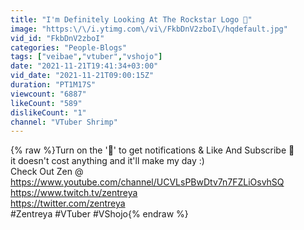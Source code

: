 ```yaml
---
title: "I'm Definitely Looking At The Rockstar Logo 👀"
image: "https:\/\/i.ytimg.com\/vi\/FkbDnV2zboI\/hqdefault.jpg"
vid_id: "FkbDnV2zboI"
categories: "People-Blogs"
tags: ["veibae","vtuber","vshojo"]
date: "2021-11-21T19:41:34+03:00"
vid_date: "2021-11-21T09:00:15Z"
duration: "PT1M17S"
viewcount: "6887"
likeCount: "589"
dislikeCount: "1"
channel: "VTuber Shrimp"
---
```

{% raw %}Turn on the '🔔' to get notifications &amp; Like And Subscribe 👊<br />it doesn't cost anything and it'll make my day :)<br />Check Out Zen @<br /><a rel="nofollow" target="blank" href="https://www.youtube.com/channel/UCVLsPBwDtv7n7FZLiOsvhSQ">https://www.youtube.com/channel/UCVLsPBwDtv7n7FZLiOsvhSQ</a><br /><a rel="nofollow" target="blank" href="https://www.twitch.tv/zentreya">https://www.twitch.tv/zentreya</a><br /><a rel="nofollow" target="blank" href="https://twitter.com/zentreya">https://twitter.com/zentreya</a><br />#Zentreya #VTuber #VShojo{% endraw %}
